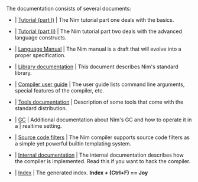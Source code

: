 The documentation consists of several documents:

-   | [Tutorial (part I)](tut1.html)
    | The Nim tutorial part one deals with the basics.

-   | [Tutorial (part II)](tut2.html)
    | The Nim tutorial part two deals with the advanced language constructs.

-   | [Language Manual](manual.html)
    | The Nim manual is a draft that will evolve into a proper specification.

-   | [Library documentation](lib.html)
    | This document describes Nim\'s standard library.

-   | [Compiler user guide](nimc.html)
    | The user guide lists command line arguments, special features of the
      compiler, etc.

-   | [Tools documentation](tools.html)
    | Description of some tools that come with the standard distribution.

-   | [GC](gc.html)
    | Additional documentation about Nim\'s GC and how to operate it in a
    | realtime setting.

-   | [Source code filters](filters.html)
    | The Nim compiler supports source code filters as a simple yet powerful
      builtin templating system.

-   | [Internal documentation](intern.html)
    | The internal documentation describes how the compiler is implemented. Read
      this if you want to hack the compiler.

-   | [Index](theindex.html)
    | The generated index. **Index + (Ctrl+F) == Joy**
